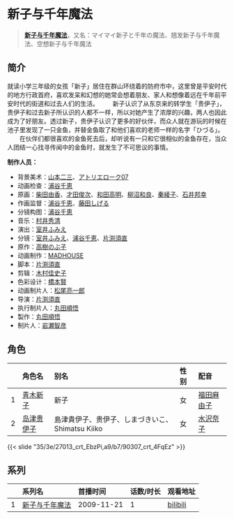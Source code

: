# 新子与千年魔法


> <u>**[新子与千年魔法](https://bgm.tv/subject/8122)**</u>，又名：マイマイ新子と千年の魔法、翘发新子与千年魔法、空想新子与千年魔法

## 简介

就读小学三年级的女孩「新子」居住在群山环绕着的防府市中，这里曾是平安时代的地方行政首府，喜欢发呆和幻想的她常会想着朋友、家人和想像着远在千年前平安时代的街道和过去人们的生活。
　　新子认识了从东京来的转学生「贵伊子」，贵伊子和过去新子所认识的人都不一样，所以对她产生了浓厚的兴趣，两人也因此成为了好朋友。透过新子，贵伊子认识了更多的好伙伴，而众人就在游玩的时候在池子里发现了一只金鱼，并替金鱼取了和他们喜欢的老师一样的名字「ひづる」。
　　在伙伴们都很喜欢的金鱼死去后，却听说有一只和它很相似的金鱼存在，当众人团结一心找寻传闻中的金鱼时，就发生了不可思议的事情。

**制作人员：**
- 背景美术：[山本二三](https://bgm.tv/person/3471)、[アトリエローク07](https://bgm.tv/person/62960)
- 动画检查：[浦谷千恵](https://bgm.tv/person/20392)
- 原画：[柴田由香](https://bgm.tv/person/3780)、[才田俊次](https://bgm.tv/person/2175)、[和田高明](https://bgm.tv/person/7519)、[柳沼和良](https://bgm.tv/person/11359)、[秦綾子](https://bgm.tv/person/17957)、[石井邦幸](https://bgm.tv/person/28128)
- 作画监督：[浦谷千恵](https://bgm.tv/person/20392)、[藤田しげる](https://bgm.tv/person/1709)
- 分镜构图：[浦谷千恵](https://bgm.tv/person/20392)
- 音乐：[村井秀清](https://bgm.tv/person/3596)
- 演出：[室井ふみえ](https://bgm.tv/person/1074)
- 分镜：[室井ふみえ](https://bgm.tv/person/1074)、[浦谷千恵](https://bgm.tv/person/20392)、[片渕須直](https://bgm.tv/person/2305)
- 原作：[高樹のぶ子](https://bgm.tv/person/3800)
- 动画制作：[MADHOUSE](https://bgm.tv/person/603)
- 脚本：[片渕須直](https://bgm.tv/person/2305)
- 剪辑：[木村佳史子](https://bgm.tv/person/11716)
- 色彩设计：[橋本賢](https://bgm.tv/person/2073)
- 动画制片人：[松尾亮一郎](https://bgm.tv/person/54030)
- 导演：[片渕須直](https://bgm.tv/person/2305)
- 执行制片人：[丸田順悟](https://bgm.tv/person/49008)
- 製作：[丸田順悟](https://bgm.tv/person/49008)
- 制片人：[岩瀬智彦](https://bgm.tv/person/58210)

## 角色

|     |   角色名   |   别名  | 性别 |  配音  |
|:--- |:------  |:----      |:---  |:--   |
| 1 | [青木新子](https://bgm.tv/character/27013) | 新子 | 女 | [福田麻由子](https://bgm.tv/person/15615) |
| 2 | [岛津贵伊子](https://bgm.tv/character/90307) | 島津貴伊子、贵伊子、しまづきいこ、Shimatsu Kiiko | 女 | [水沢奈子](https://bgm.tv/person/40729) |

{{< slide "35/3e/27013_crt_EbzPi,a9/b7/90307_crt_4FqEz" >}}

## 系列

|     |   系列名   |   首播时间  | 话数/时长  | 观看地址 |
|:---  |:------    |:----      |:---       |:---  |
| 1 |[新子与千年魔法](https://bgm.tv/subject/8122)| 2009-11-21 | 1 | [bilibili](https://www.bilibili.com/bangumi/play/ep424537)  |



